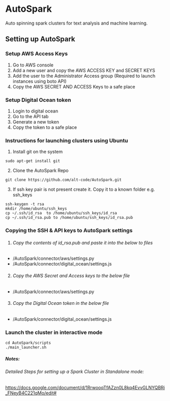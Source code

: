 # AutoSpark

Auto spinning spark clusters for text analysis and machine learning.

## Setting up AutoSpark

### Setup AWS Access Keys
1. Go to AWS console
2. Add a new user and copy the AWS ACCESS KEY and SECRET KEYS
3. Add the user to the Administrator Access group (Required to launch instances using boto API)
4. Copy the AWS SECRET AND ACCESS Keys to a safe place

### Setup Digital Ocean token
1. Login to digital ocean
2. Go to the API tab
3. Generate a new token
4. Copy the token to a safe place

### Instructions for launching clusters using Ubuntu
1. Install git on the system
```
sudo apt-get install git
```

2. Clone the AutoSpark Repo
```
git clone https://github.com/alt-code/AutoSpark.git
```

3. If ssh key pair is not present create it. Copy it to a known folder e.g. ssh_keys
```
ssh-keygen -t rsa
mkdir /home/ubuntu/ssh_keys
cp ~/.ssh/id_rsa  to /home/ubuntu/ssh_keys/id_rsa
cp ~/.ssh/id_rsa.pub to /home/ubuntu/ssh_keys/id_rsa.pub
```

### Copying the SSH & API keys to AutoSpark settings

1. ###### Copy the contents of id_rsa.pub and paste it into the below to files
  - /AutoSpark/connector/aws/settings.py
  - /AutoSpark/connector/digital_ocean/settings.js

2. ###### Copy the AWS Secret and Access keys to the below file
  - /AutoSpark/connector/aws/settings.py

3. ###### Copy the Digital Ocean token in the below file
  - /AutoSpark/connector/digital_ocean/settings.js

### Launch the cluster in interactive mode

```
cd AutoSpark/scripts
./main_launcher.sh
```

##### Notes:
###### Detailed Steps for setting up a Spark Cluster in Standalone mode:

https://docs.google.com/document/d/1RrwooqTfAZzn0L8kq4EvvGLNYQBRi_FNeyB4C221qMo/edit#
